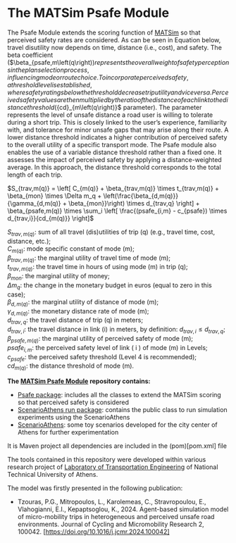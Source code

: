 # The MATSim Psafe Module

The Psafe Module extends the scoring function of [MATSim](https://github.com/matsim-org) so that perceived safety rates are considered. As can be seen in Equation below, travel disutility now depends on time, distance (i.e., cost), and safety. The beta coefficient ($\beta_{psafe,m\left(q\right)$) represents the overall weight of safety perceptions in the plan selection process, influencing mode or route choice. To incorporate perceived safety, a threshold level is established, where safety ratings below the threshold decrease trip utility and vice versa. Perceived safety values are then multiplied by the ratio of the distance of each link to the distance threshold (${cd}_{m\left(q\right)}$ parameter). The parameter represents the level of unsafe distance a road user is willing to tolerate during a short trip. This is closely linked to the user’s experience, familiarity with, and tolerance for minor unsafe gaps that may arise along their route. A lower distance threshold indicates a higher contribution of perceived safety to the overall utility of a specific transport mode. The Psafe module also enables the use of a variable distance threshold rather than a fixed one. It assesses the impact of perceived safety by applying a distance-weighted average. In this approach, the distance threshold corresponds to the total length of each trip.

$S_{trav,m(q)} = \left[ C_{m(q)} + \beta_{trav,m(q)} \times t_{trav,m(q)} + \beta_{mon} \times \Delta m_q + \left(\frac{\beta_{d,m(q)}}{\gamma_{d,m(q)} + \beta_{mon}}\right) \times d_{trav,q} \right] + \beta_{psafe,m(q)} \times \sum_i \left[ \frac{(psafe_{i,m} - c_{psafe}) \times d_{trav,i}}{cd_{m(q)}} \right]$

$S_{trav,m(q)}$: sum of all travel (dis)utilities of trip \(q) (e.g., travel time, cost, distance, etc.);  
$C_{m(q)}$: mode specific constant of mode \(m);  
$\beta_{trav,m(q)}$: the marginal utility of travel time of mode \(m);  
$t_{trav,m(q)}$: the travel time in hours of using mode \(m) in trip \(q);  
$\beta_{mon}$: the marginal utility of money;  
$\Delta m_q$: the change in the monetary budget in euros (equal to zero in this case);  
$\beta_{d,m(q)}$: the marginal utility of distance of mode \(m);  
$\gamma_{d,m(q)}$: the monetary distance rate of mode \(m);  
$d_{trav,q}$: the travel distance of trip \(q) in meters;  
$d_{trav,i}$: the travel distance in link \(i) in meters, by definition: $d_{trav,i} \le d_{trav,q}$;  
$\beta_{psafe,m(q)}$: the marginal utility of perceived safety of mode (m);  
$psafe_{i,m}$: the perceived safety level of link \( i \) of mode \(m) in Levels;  
$c_{psafe}$: the perceived safety threshold (Level 4 is recommended);  
$cd_{m(q)}$: the distance threshold of mode \(m).

**The [MATSim Psafe Module](https://github.com/panogjuras/Psafe) repository contains:**
- [Psafe package](https://github.com/panogjuras/Psafe/src/main/java/org/matsim/contrib/Psafe): includes all the classes to extend the MATSim scoring so that perceived safety is considered
- [ScenarioAthens run package](https://github.com/panogjuras/Psafe/src/main/java/org/matsim/contrib/scenarioAthens/run): contains the public class to run simulation experiments using the ScenarioAthens
- [ScenarioAthens](https://github.com/panogjuras/Psafe/resources/bicycle_example): some toy scenarios developed for the city center of Athens for further experimentation

It is Maven project all dependencies are included in the (pom)[pom.xml] file

The tools contained in this repository were developed within various research project of [Laboratory of Transportation Engineering](http://lte.survey.ntua.gr/main/en/) of National Technical University of Athens.

The model was firstly presented in the following publication:
- Tzouras, P.G., Mitropoulos, L., Karolemeas, C., Stravropoulou, E., Vlahogianni, E.I., Kepaptsoglou, K., 2024. Agent-based simulation model of micro-mobility trips in heterogeneous and perceived unsafe road environments. Journal of Cycling and Micromobility Research 2, 100042. [https://doi.org/10.1016/j.jcmr.2024.100042]
